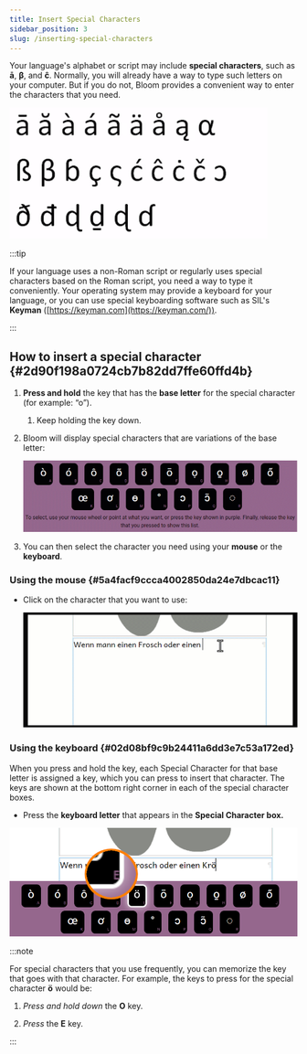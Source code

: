 ```yaml
---
title: Insert Special Characters
sidebar_position: 3
slug: /inserting-special-characters
---
```




<div class='notion-row'>
<div class='notion-column' style={{width: 'calc((100% - (min(32px, 4vw) * 1)) * 0.5)'}}>


Your language's alphabet or script may include **special characters**, such as **ā**, **β**, and **ĉ**. Normally, you will already have a way to type such letters on your computer. But if you do not, Bloom provides a convenient way to enter the characters that you need. 


</div><div className='notion-spacer'></div>

<div class='notion-column' style={{width: 'calc((100% - (min(32px, 4vw) * 1)) * 0.5)'}}>


![](./inserting-special-characters.1f15c59c-28cd-4a0d-83fd-b018a3dd5de0.png)


</div><div className='notion-spacer'></div>
</div>


:::tip

If your language uses a non-Roman script or regularly uses special characters based on the Roman script, you need a way to type it conveniently. Your operating system may provide a keyboard for your language, or you can use special keyboarding software such as SIL's **Keyman** ([https://keyman.com](https://keyman.com/)).  

:::




## How to insert a special character {#2d90f198a0724cb7b82dd7ffe60ffd4b}

1. **Press and hold** the key that has the **base letter** for the special character (for example: “o”).
	1. Keep holding the key down.
2. Bloom will display special characters that are variations of the base letter:

	![](./inserting-special-characters.0a7cc916-6cdb-46b3-ad79-1f2892bc550c.png)

3. You can then select the character you need using your **mouse** or the **keyboard**.

### Using the mouse {#5a4facf9ccca4002850da24e7dbcac11}

- Click on the character that you want to use:

	![](./inserting-special-characters.d7d0877f-a7b0-4a45-b482-ef820ae88de6.gif)


### Using the keyboard {#02d08bf9c9b24411a6dd3e7c53a172ed}


When you press and hold the key, each Special Character for that base letter is assigned a key, which you can press to insert that character. The keys are shown at the bottom right corner in each of the special character boxes.

- Press the **keyboard letter** that appears in the **Special Character box.**

![](./inserting-special-characters.0a1b46bd-9ffc-4a54-b54f-19da358e45d1.png)


:::note

For special characters that you use frequently, you can memorize the key that goes with that character. For example, the keys to press for the special character **ö** would be:
1. _Press and hold down_ the **O** key.

2. _Press_ the **E** key.

:::



